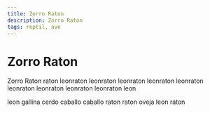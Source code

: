 ```yaml
---
title: Zorro Raton
description: Zorro Raton
tags: reptil, ave
---
```


# Zorro Raton

Zorro Raton raton leonraton leonraton leonraton leonraton leonraton leonraton leonraton leonraton leonraton leon

leon gallina cerdo caballo caballo raton raton oveja leon raton